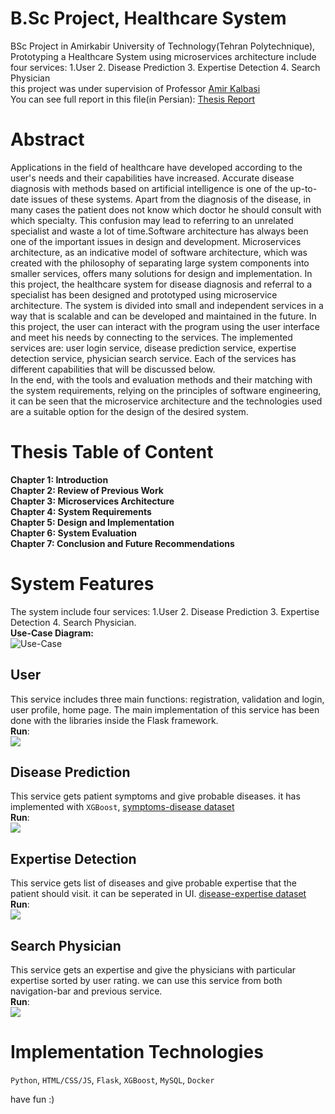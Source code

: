 # B.Sc Project, Healthcare System
BSc Project in Amirkabir University of Technology(Tehran Polytechnique), Prototyping a Healthcare System using microservices architecture include four services: 1.User 2. Disease Prediction 3. Expertise Detection 4. Search Physician <br>
this project was under supervision of Professor [Amir Kalbasi](https://scholar.google.com/citations?user=oISEZIUAAAAJ&hl=en&oi=ao) <br>
You can see full report in this file(in Persian): [Thesis Report](https://github.com/pouyanhessabi/B.Sc-Final-Project-Healthcare-Microservice/blob/main/Report/Hessabi%20Final%20Report.pdf)

# Abstract
Applications in the field of healthcare have developed according to the user's needs and their capabilities have increased. Accurate disease diagnosis with methods based on artificial intelligence is one of the up-to-date issues of these systems. Apart from the diagnosis of the disease, in many cases the patient does not know which doctor he should consult with which specialty. This confusion may lead to referring to an unrelated specialist and waste a lot of time.Software architecture has always been one of the important issues in design and development. Microservices architecture, as an indicative model of software architecture, which was created with the philosophy of separating large system components into smaller services, offers many solutions for design and implementation. In this project, the healthcare system for disease diagnosis and referral to a specialist has been designed and prototyped using microservice architecture. The system is divided into small and independent services in a way that is scalable and can be developed and maintained in the future. In this project, the user can interact with the program using the user interface and meet his needs by connecting to the services. The implemented services are: user login service, disease prediction service, expertise detection service, physician search service. Each of the services has different capabilities that will be discussed below.</br>
In the end, with the tools and evaluation methods and their matching with the system requirements, relying on the principles of software engineering, it can be seen that the microservice architecture and the technologies used are a suitable option for the design of the desired system.

# Thesis Table of Content
**Chapter 1: Introduction** <br>
**Chapter 2: Review of Previous Work** <br>
**Chapter 3: Microservices Architecture** <br>
**Chapter 4: System Requirements** <br>
**Chapter 5: Design and Implementation** <br>
**Chapter 6: System Evaluation** <br>
**Chapter 7: Conclusion and Future Recommendations** <br>
# System Features
The system include four services: 1.User 2. Disease Prediction 3. Expertise Detection 4. Search Physician. </br>
**Use-Case Diagram:** </br>
![Use-Case](https://github.com/pouyanhessabi/B.Sc-Final-Project-Healthcare-Microservice/blob/main/Report/use-case%20diagram.jpg)
## User
This service includes three main functions: registration, validation and login, user profile, home page. The main implementation of this service has been done with the libraries inside the Flask framework. <br>
**Run**: <br>
![](https://github.com/pouyanhessabi/B.Sc-Final-Project-Healthcare-Microservice/blob/main/Report/Gif/User%20auth.gif)
## Disease Prediction
This service gets patient symptoms and give probable diseases. it has implemented with `XGBoost`, [symptoms-disease dataset](https://github.com/pouyanhessabi/B.Sc-Final-Project-Healthcare-Microservice/blob/main/services/ai/data/dataset.csv)<br>
**Run**: <br>
![](https://github.com/pouyanhessabi/B.Sc-Final-Project-Healthcare-Microservice/blob/main/Report/Gif/Disease%20and%20Expertise%20gif.gif)
## Expertise Detection
This service gets list of diseases and give probable expertise that the patient should visit. it can be seperated in UI. [disease-expertise dataset](https://github.com/pouyanhessabi/B.Sc-Final-Project-Healthcare-Microservice/blob/main/services/ai/data/average_result.xlsx)<br>
**Run**: <br>
![](https://github.com/pouyanhessabi/B.Sc-Final-Project-Healthcare-Microservice/blob/main/Report/Gif/Disease%20and%20Expertise%20gif.gif)
## Search Physician
This service gets an expertise and give the physicians with particular expertise sorted by user rating. we can use this service from both navigation-bar and previous service.<br>
**Run**: <br>
![](https://github.com/pouyanhessabi/B.Sc-Final-Project-Healthcare-Microservice/blob/main/Report/Gif/Search.gif)

# Implementation Technologies
`Python`, `HTML/CSS/JS`, `Flask`, `XGBoost`, `MySQL`, `Docker` </br>

have fun :)








